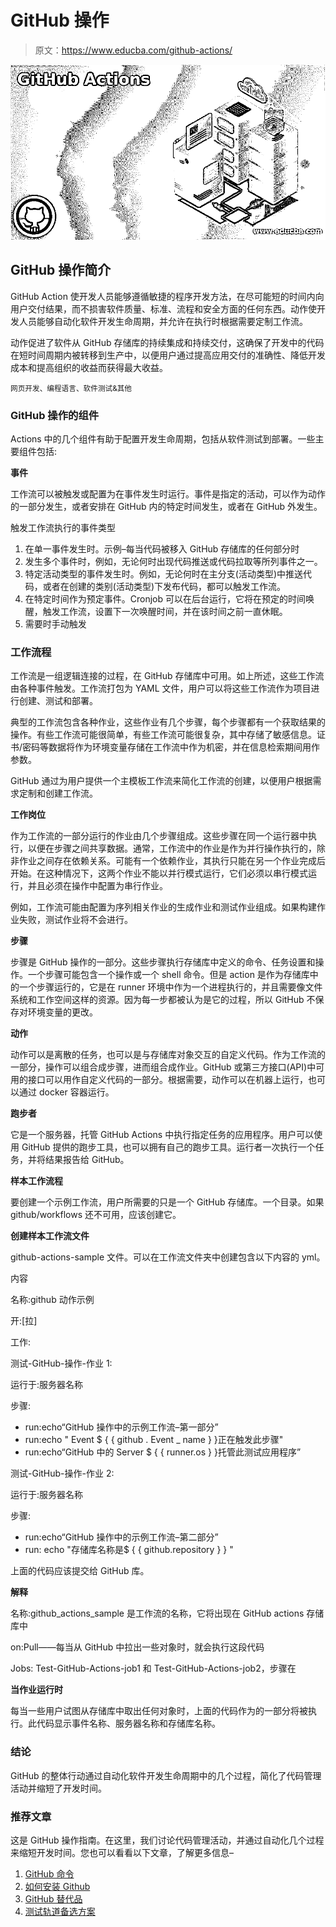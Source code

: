 # GitHub 操作

> 原文：<https://www.educba.com/github-actions/>

![GitHub Actions](img/edbbb00784d5b212370e0623e2cf6647.png)



## GitHub 操作简介

GitHub Action 使开发人员能够遵循敏捷的程序开发方法，在尽可能短的时间内向用户交付结果，而不损害软件质量、标准、流程和安全方面的任何东西。动作使开发人员能够自动化软件开发生命周期，并允许在执行时根据需要定制工作流。

动作促进了软件从 GitHub 存储库的持续集成和持续交付，这确保了开发中的代码在短时间周期内被转移到生产中，以便用户通过提高应用交付的准确性、降低开发成本和提高组织的收益而获得最大收益。

<small>网页开发、编程语言、软件测试&其他</small>

### GitHub 操作的组件

Actions 中的几个组件有助于配置开发生命周期，包括从软件测试到部署。一些主要组件包括:

**事件**

工作流可以被触发或配置为在事件发生时运行。事件是指定的活动，可以作为动作的一部分发生，或者安排在 GitHub 内的特定时间发生，或者在 GitHub 外发生。

触发工作流执行的事件类型

1.  在单一事件发生时。示例–每当代码被移入 GitHub 存储库的任何部分时
2.  发生多个事件时，例如，无论何时出现代码推送或代码拉取等所列事件之一。
3.  特定活动类型的事件发生时。例如，无论何时在主分支(活动类型)中推送代码，或者在创建的类别(活动类型)下发布代码，都可以触发工作流。
4.  在特定时间作为预定事件。Cronjob 可以在后台运行，它将在预定的时间唤醒，触发工作流，设置下一次唤醒时间，并在该时间之前一直休眠。
5.  需要时手动触发

### 工作流程

工作流是一组逻辑连接的过程，在 GitHub 存储库中可用。如上所述，这些工作流由各种事件触发。工作流打包为 YAML 文件，用户可以将这些工作流作为项目进行创建、测试和部署。

典型的工作流包含各种作业，这些作业有几个步骤，每个步骤都有一个获取结果的操作。有些工作流可能很简单，有些工作流可能很复杂，其中存储了敏感信息。证书/密码等数据将作为环境变量存储在工作流中作为机密，并在信息检索期间用作参数。

GitHub 通过为用户提供一个主模板工作流来简化工作流的创建，以便用户根据需求定制和创建工作流。

**工作岗位**

作为工作流的一部分运行的作业由几个步骤组成。这些步骤在同一个运行器中执行，以便在步骤之间共享数据。通常，工作流中的作业是作为并行操作执行的，除非作业之间存在依赖关系。可能有一个依赖作业，其执行只能在另一个作业完成后开始。在这种情况下，这两个作业不能以并行模式运行，它们必须以串行模式运行，并且必须在操作中配置为串行作业。

例如，工作流可能由配置为序列相关作业的生成作业和测试作业组成。如果构建作业失败，测试作业将不会进行。

**步骤**

步骤是 GitHub 操作的一部分。这些步骤执行存储库中定义的命令、任务设置和操作。一个步骤可能包含一个操作或一个 shell 命令。但是 action 是作为存储库中的一个步骤运行的，它是在 runner 环境中作为一个进程执行的，并且需要像文件系统和工作空间这样的资源。因为每一步都被认为是它的过程，所以 GitHub 不保存对环境变量的更改。

**动作**

动作可以是离散的任务，也可以是与存储库对象交互的自定义代码。作为工作流的一部分，操作可以组合成步骤，进而组合成作业。GitHub 或第三方接口(API)中可用的接口可以用作自定义代码的一部分。根据需要，动作可以在机器上运行，也可以通过 docker 容器运行。

**跑步者**

它是一个服务器，托管 GitHub Actions 中执行指定任务的应用程序。用户可以使用 GitHub 提供的跑步工具，也可以拥有自己的跑步工具。运行者一次执行一个任务，并将结果报告给 GitHub。

**样本工作流程**

要创建一个示例工作流，用户所需要的只是一个 GitHub 存储库。一个目录。如果 github/workflows 还不可用，应该创建它。

**创建样本工作流文件**

github-actions-sample 文件。可以在工作流文件夹中创建包含以下内容的 yml。

内容

名称:github 动作示例

开:[拉]

工作:

测试-GitHub-操作-作业 1:

运行于:服务器名称

步骤:

*   run:echo“GitHub 操作中的示例工作流–第一部分”
*   run:echo " Event $ { { github . Event _ name } }正在触发此步骤"
*   run:echo“GitHub 中的 Server $ { { runner.os } }托管此测试应用程序”

测试-GitHub-操作-作业 2:

运行于:服务器名称

步骤:

*   run:echo“GitHub 操作中的示例工作流–第二部分”
*   run: echo "存储库名称是$ { { github.repository } } "

上面的代码应该提交给 GitHub 库。

**解释**

名称:github_actions_sample 是工作流的名称，它将出现在 GitHub actions 存储库中

on:Pull——每当从 GitHub 中拉出一些对象时，就会执行这段代码

Jobs: Test-GitHub-Actions-job1 和 Test-GitHub-Actions-job2，步骤在

**当作业运行时**

每当一些用户试图从存储库中取出任何对象时，上面的代码作为的一部分将被执行。此代码显示事件名称、服务器名称和存储库名称。

### 结论

GitHub 的整体行动通过自动化软件开发生命周期中的几个过程，简化了代码管理活动并缩短了开发时间。

### 推荐文章

这是 GitHub 操作指南。在这里，我们讨论代码管理活动，并通过自动化几个过程来缩短开发时间。您也可以看看以下文章，了解更多信息–

1.  [GitHub 命令](https://www.educba.com/github-commands/)
2.  [如何安装 Github](https://www.educba.com/install-github/)
3.  [GitHub 替代品](https://www.educba.com/github-alternatives/)
4.  [测试轨道备选方案](https://www.educba.com/testrail-alternatives/)






